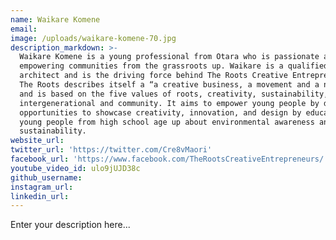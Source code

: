 ```yaml
---
name: Waikare Komene
email:
image: /uploads/waikare-komene-70.jpg
description_markdown: >-
  Waikare Komene is a young professional from Otara who is passionate about
  empowering communities from the grassroots up. Waikare is a qualified
  architect and is the driving force behind The Roots Creative Entrepreneurs.
  The Roots describes itself a “a creative business, a movement and a network,”
  and is based on the five values of roots, creativity, sustainability,
  intergenerational and community. It aims to empower young people by developing
  opportunities to showcase creativity, innovation, and design by educating
  young people from high school age up about environmental awareness and
  sustainability.
website_url:
twitter_url: 'https://twitter.com/Cre8vMaori'
facebook_url: 'https://www.facebook.com/TheRootsCreativeEntrepreneurs/'
youtube_video_id: ulo9jUJD38c
github_username:
instagram_url:
linkedin_url:
---
```

Enter your description here...
